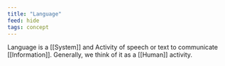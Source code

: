 ```yaml
---
title: "Language"
feed: hide
tags: concept
---
```


Language is a [[System]] and Activity of speech or text to communicate [[Information]]. Generally, we think of it as a [[Human]] activity. 
